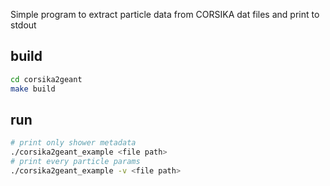 Simple program to extract particle data from CORSIKA dat files and print to stdout

## build

```bash
cd corsika2geant
make build
```

## run

```bash
# print only shower metadata
./corsika2geant_example <file path>
# print every particle params
./corsika2geant_example -v <file path>
```
